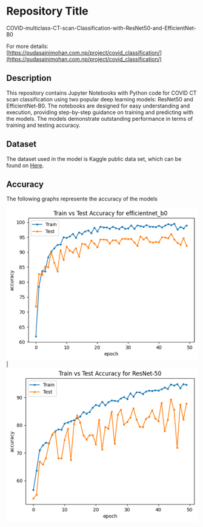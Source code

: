 # Repository Title
COVID-multiclass-CT-scan-Classification-with-ResNet50-and-EfficientNet-B0

For more details: [https://pudasainimohan.com.np/project/covid_classification/](https://pudasainimohan.com.np/project/covid_classification/)

## Description
This repository contains Jupyter Notebooks with Python code for COVID CT scan classification using two popular deep learning models: ResNet50 and EfficientNet-B0. The notebooks are designed for easy understanding and execution, providing step-by-step guidance on training and predicting with the models. The models demonstrate outstanding performance in terms of training and testing accuracy.

## Dataset
The dataset used in the model is Kaggle public data set, which can be found on [Here](https://www.kaggle.com/datasets/plameneduardo/a-covid-multiclass-dataset-of-ct-scans/data).

## Accuracy
The following graphs represente the accuracy of the models

![Alt Text](accu_efficientnet.png)|![Alt Text](accu_resnet.png)


